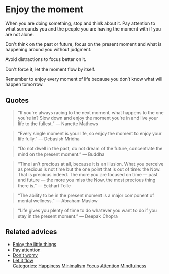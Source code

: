 # Enjoy the moment

When you are doing something, stop and think about it. Pay attention to what surrounds you and the people you are having the moment with if you are not alone.

Don't think on the past or future, focus on the present moment and what is happening around you without judgment.

Avoid distractions to focus better on it.

Don't force it, let the moment flow by itself.

Remember to enjoy every moment of life because you don’t know what will happen tomorrow.

## Quotes

> “If you're always racing to the next moment, what happens to the one you're in? Slow down and enjoy the moment you're in and live your life to the fullest.” ― Nanette Mathews

> “Every single moment is your life, so enjoy the moment to enjoy your life fully.” ― Debasish Mridha

> “Do not dwell in the past, do not dream of the future, concentrate the mind on the present moment.” — Buddha

> “Time isn’t precious at all, because it is an illusion. What you perceive as precious is not time but the one point that is out of time: the Now. That is precious indeed. The more you are focused on time — past and future — the more you miss the Now, the most precious thing there is.” ― Eckhart Tolle

> “The ability to be in the present moment is a major component of mental wellness.” — Abraham Maslow

> “Life gives you plenty of time to do whatever you want to do if you stay in the present moment.” — Deepak Chopra

## Related advices

- [Enjoy the little things](../Enjoy%20the%20little%20things/index.md)
- [Pay attention](../Pay%20attention/index.md)
- [Don't worry](../Don't%20worry/index.md)
- [Let it flow](../Let%20it%20flow/index.md)
<br/>[Categories:](../Categories/index.md) [Happiness](../Categories/Happiness.md) [Minimalism](../Categories/Minimalism.md) [Focus](../Categories/Focus.md) [Attention](../Categories/Attention.md) [Mindfulness](../Categories/Mindfulness.md)